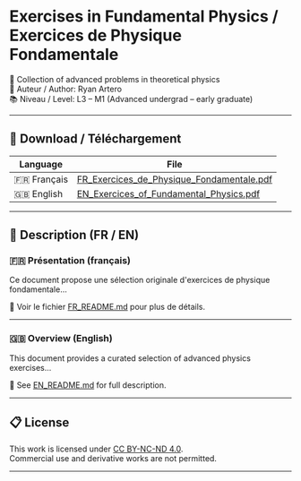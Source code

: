 # Exercises in Fundamental Physics / Exercices de Physique Fondamentale

🧠 Collection of advanced problems in theoretical physics  
📘 Auteur / Author: Ryan Artero  
📚 Niveau / Level: L3 – M1 (Advanced undergrad – early graduate)

---

## 🔗 Download / Téléchargement

| Language | File |
|---------|------|
| 🇫🇷 Français | [FR_Exercices_de_Physique_Fondamentale.pdf](./FR_Exercices_de_Physique_Fondamentale.pdf) |
| 🇬🇧 English | [EN_Exercices_of_Fundamental_Physics.pdf](./EN_Exercices_of_Fundamental_Physics.pdf) |

---

## 🧾 Description (FR / EN)

### 🇫🇷 Présentation (français)

Ce document propose une sélection originale d'exercices de physique fondamentale...

📄 Voir le fichier [FR_README.md](./FR_README.md) pour plus de détails.

---

### 🇬🇧 Overview (English)

This document provides a curated selection of advanced physics exercises...

📄 See [EN_README.md](./EN_README.md) for full description.

---

## 📋 License

This work is licensed under [CC BY-NC-ND 4.0](LICENSE).  
Commercial use and derivative works are not permitted.

---
